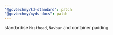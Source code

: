 ```yaml
---
"@govtechmy/kd-standard": patch
"@govtechmy/myds-docs": patch
---
```


standardise `Masthead`, `Navbar` and container padding
